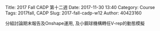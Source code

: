 Title: 2017 Fall CADP 第十二週
Date: 2017-11-30 13:40
Category: Course
Tags: 2017fall, CADP
Slug: 2017-fall-cadp-w12
Author: 40423160


<!-- PELICAN_END_SUMMARY -->

分組討論期末報告及Onshape運用, 及小鋼球機構轉任V-rep的動態模擬